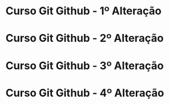# Curso Git Github - 1º Alteração
# Curso Git Github - 2º Alteração
# Curso Git Github - 3º Alteração
# Curso Git Github - 4º Alteração
